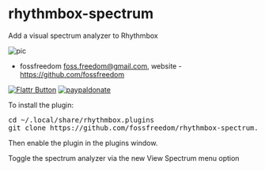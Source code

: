 rhythmbox-spectrum
==================

Add a visual spectrum analyzer to Rhythmbox

![pic](http://i.imgur.com/NHh6FbH.png)

 - fossfreedom <foss.freedom@gmail.com>, website - https://github.com/fossfreedom

[![Flattr Button](http://api.flattr.com/button/button-compact-static-100x17.png "Flattr This!")](http://flattr.com/thing/1811704/ "fossfreedom")  [![paypaldonate](https://www.paypalobjects.com/en_GB/i/btn/btn_donate_SM.gif)](https://www.paypal.com/cgi-bin/webscr?cmd=_s-xclick&hosted_button_id=KBV682WJ3BDGL)

To install the plugin:

<pre>
cd ~/.local/share/rhythmbox.plugins
git clone https://github.com/fossfreedom/rhythmbox-spectrum.git
</pre>

Then enable the plugin in the plugins window.

Toggle the spectrum analyzer via the new View Spectrum menu option
